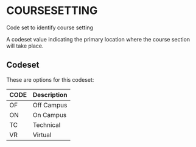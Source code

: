 
# COURSESETTING

Code set to identify course setting

A codeset value indicating the primary location where the course section will take place.

## Codeset

These are options for this codeset:

| CODE   | Description   |
|--------|---------------|
| OF     | Off Campus    |
| ON     | On Campus     |
| TC     | Technical     |
| VR     | Virtual       |

    